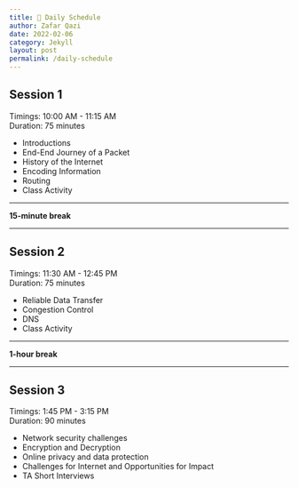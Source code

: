 ```yaml
---
title: 📅 Daily Schedule
author: Zafar Qazi
date: 2022-02-06
category: Jekyll
layout: post
permalink: /daily-schedule
---
```


## Session 1

Timings: 10:00 AM - 11:15 AM <br>
Duration: 75 minutes
- Introductions
- End-End Journey of a Packet
- History of the Internet
- Encoding Information
- Routing
- Class Activity

---

**15-minute break**

---

## Session 2

Timings: 11:30 AM - 12:45 PM <br>
Duration: 75 minutes
- Reliable Data Transfer
- Congestion Control
- DNS
- Class Activity

---

**1-hour break**

---

## Session 3

Timings: 1:45 PM - 3:15 PM <br>
Duration: 90 minutes
- Network security challenges
- Encryption and Decryption
- Online privacy and data protection
- Challenges for Internet  and Opportunities for Impact
- TA Short Interviews